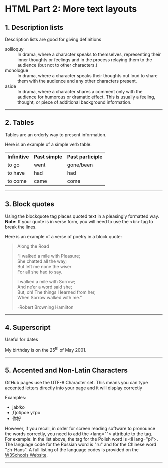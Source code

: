 <h1>HTML Part 2: More text layouts</h1>
<h2>1. Description lists</h2>
<p>Description lists are good for giving definitions</p>
<dl>
  <dt>soliloquy</dt>
  <dd>In drama, where a character speaks to themselves, representing their inner thoughts or feelings and in the process relaying them to the audience (but not to other characters.)</dd>
  <dt>monologue</dt>
  <dd>In drama, where a character speaks their thoughts out loud to share them with the audience and any other characters present.</dd>
  <dt>aside</dt>
  <dd>In drama, where a character shares a comment only with the audience for humorous or dramatic effect. This is usually a feeling, thought, or piece of additional background information.</dd>
</dl>

<hr>
<h2>2. Tables</h2>
<p>Tables are an orderly way to present information.</p>
<p>Here is an example of a simple verb table:</p>
<table>
  <tr><th>Infinitive</th><th>Past simple</th><th>Past participle</th></tr>
  <tr>
    <td>to go</td><td>went</td><td>gone/been</td>
  </tr>
   <tr>
    <td>to have</td><td>had</td><td>had</td>
  </tr>
  <tr>
    <td>to come</td><td>came</td><td>come</td>
  </tr>
  </table>
  

<hr>

<h2>3. Block quotes</h2>
<p>Using the blockquote tag places quoted text in a pleasingly formatted way. <b>Note:</b> If your quote is in verse form, you will need to use the &lt;br&gt; tag to break the lines.</p>
<p>Here is an example of a verse of poetry in a block quote:</p>

<blockquote cite="https://en.wikipedia.org/wiki/To_be,_or_not_to_be">
  <p>Along the Road</p>
  <p>
    &ldquo;I walked a mile with Pleasure;<br>
    She chatted all the way;<br>
    But left me none the wiser<br>
    For all she had to say.
  </p>
  <p>I walked a mile with Sorrow;<br>
    And ne’er a word said she;<br>
    But, oh! The things I learned from her,<br>
    When Sorrow walked with me.&rdquo;
    </p>
  <p>-Robert Browning Hamilton</p>
</blockquote>
<hr>

<h2>4. Superscript</h2>
<p>Useful for dates</p>
<p>My birthday is on the 25<sup>th</sup> of May 2001.</p>
<hr>

<h2>5. Accented and Non-Latin Characters</h2>
<p>GitHub pages use the UTF-8 Character set. This means you can type accented letters directly into your page and it will display correctly</p>
<p>Examples:</p>
<ul>
    <li lang="pl">jabłko</li>
    <li lang="ru">Доброе утро</li>
    <li lang="zh-Hans">你好</li>
</ul>
<p>However, if you recall, in order for screen reading software to pronounce the words correctly, you need to add the &lt;lang=""&gt; attribute to the tag.<br>
For example: In the list above, the tag for the Polish word is &lt;li lang="pl"&gt;. The language code for the Russian word is "ru" and for the Chinese word "zh-Hans". A full listing of the language codes is provided on the <a href="https://www.w3schools.com/tags/ref_language_codes.asp">W3Schools Website</a>.
</p>

<hr>

